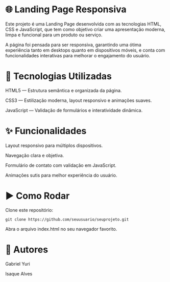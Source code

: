 # 🌐 Landing Page Responsiva

Este projeto é uma Landing Page desenvolvida com as tecnologias HTML, CSS e JavaScript, que tem como objetivo criar uma apresentação moderna, limpa e funcional para um produto ou serviço.

A página foi pensada para ser responsiva, garantindo uma ótima experiência tanto em desktops quanto em dispositivos móveis, e conta com funcionalidades interativas para melhorar o engajamento do usuário.

# 🚀 Tecnologias Utilizadas

HTML5 — Estrutura semântica e organizada da página.

CSS3 — Estilização moderna, layout responsivo e animações suaves.

JavaScript — Validação de formulários e interatividade dinâmica.

# ✨ Funcionalidades

Layout responsivo para múltiplos dispositivos.

Navegação clara e objetiva.

Formulário de contato com validação em JavaScript.

Animações sutis para melhor experiência do usuário.

# ▶️ Como Rodar

Clone este repositório:

```git clone https://github.com/seuusuario/seuprojeto.git```

Abra o arquivo index.html no seu navegador favorito.

 # 👥 Autores

Gabriel Yuri

Isaque Alves

